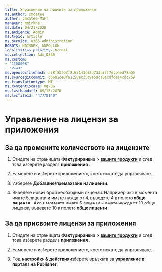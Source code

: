 ```yaml
---
title: Управление на лицензи за приложения
ms.author: cmcatee
author: cmcatee-MSFT
manager: mnirkhe
ms.date: 04/21/2020
ms.audience: Admin
ms.topic: article
ms.service: o365-administration
ROBOTS: NOINDEX, NOFOLLOW
localization_priority: Normal
ms.collection: Adm_O365
ms.custom:
- "1500008"
- "2443"
ms.openlocfilehash: a78f83fe3f2c63143d62d733a53f7dcbaed78a56
ms.sourcegitcommit: c6692ce0fa1358ec3529e59ca0ecdfdea4cdc759
ms.translationtype: MT
ms.contentlocale: bg-BG
ms.lasthandoff: 09/15/2020
ms.locfileid: "47778140"
---
```

# <a name="manage-app-licenses"></a>Управление на лицензи за приложения

## <a name="to-change-license-quantity"></a>За да промените количеството на лицензите

1. Отидете на страницата **Фактуриране**на  >  **[вашите продукти](https://go.microsoft.com/fwlink/p/?linkid=842054)** и след това изберете раздела **приложения** .

2. Намерете и изберете приложението, което искате да управлявате.  

3. Изберете **Добавяне/премахване на лицензи**.

4. Въведете новия брой необходими лицензи. Например ако в момента имате 5 лицензи и имате нужда от 4, въведете 4 в полето **общо лицензи** . Ако в момента имате 5 лицензи и имате нужда от 10 общи лицензи, въведете 10 в полето **общо лицензи** .

## <a name="to-assign-app-licenses"></a>За да присвоите лицензи за приложения

1. Отидете на страницата **Фактуриране**на  >  **[вашите продукти](https://go.microsoft.com/fwlink/p/?linkid=842054)** и след това изберете раздела **приложения** .

2. Намерете и изберете приложението, което искате да управлявате.  

3. Под **настройки & действия**изберете връзката за **управление в портала на Publisher**.